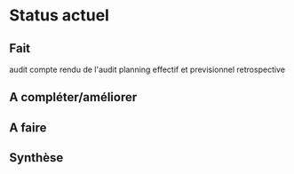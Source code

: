Status actuel
=============

Fait
----
audit 
compte rendu de l'audit
planning effectif et previsionnel
retrospective


A compléter/améliorer
---------------------


A faire
-------


Synthèse
--------



